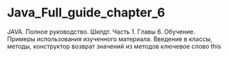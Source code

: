 # Java_Full_guide_chapter_6
JAVA. Полное руководство. Шилдт. Часть 1. Главы 6. 
Обучение. 
Примеры использования изученного материала.
Введение в классы, методы, конструктор
возврат значений из методов
ключевое слово this
